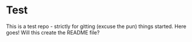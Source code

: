 # Test
This is a test repo - strictly for gitting (excuse the pun) things started. Here goes!
Will this create the README file?
